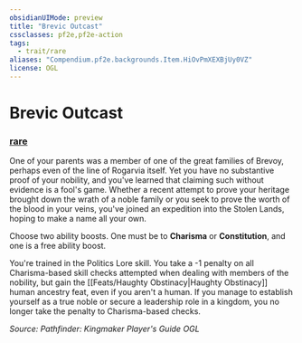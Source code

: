 ```yaml
---
obsidianUIMode: preview
title: "Brevic Outcast"
cssclasses: pf2e,pf2e-action
tags:
  - trait/rare
aliases: "Compendium.pf2e.backgrounds.Item.HiOvPmXEXBjUy0VZ"
license: OGL
---
```

# Brevic Outcast

### [rare](rare "Rare Rarity Trait")






One of your parents was a member of one of the great families of Brevoy, perhaps even of the line of Rogarvia itself. Yet you have no substantive proof of your nobility, and you've learned that claiming such without evidence is a fool's game. Whether a recent attempt to prove your heritage brought down the wrath of a noble family or you seek to prove the worth of the blood in your veins, you've joined an expedition into the Stolen Lands, hoping to make a name all your own.

Choose two ability boosts. One must be to **Charisma** or **Constitution**, and one is a free ability boost.

You're trained in the Politics Lore skill. You take a -1 penalty on all Charisma-based skill checks attempted when dealing with members of the nobility, but gain the [[Feats/Haughty Obstinacy|Haughty Obstinacy]] human ancestry feat, even if you aren't a human. If you manage to establish yourself as a true noble or secure a leadership role in a kingdom, you no longer take the penalty to Charisma-based checks.

*Source: Pathfinder: Kingmaker Player's Guide*
*OGL*